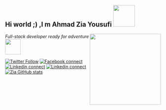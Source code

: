 ### <h2>Hi world ;) ,I m Ahmad Zia Yousufi <img src="https://media4.giphy.com/media/gD5LqssNPRIRTU3BlA/giphy.gif" width="70"></h2> <img align='right' src="https://media3.giphy.com/media/dXoQ28YNFGpMO076NG/giphy.gif" width="230">
<p><em>Full-stack developer ready for adventure</em><img src="https://media1.giphy.com/media/Qyo4wXCuIUNZJ4Qykp/giphy.gif" width="50"></p>

[![Twitter Follow](https://img.shields.io/twitter/follow/ziayousofi?style=social&link=https://twitter.com/ziayousofi)](https://twitter.com/ziayousofi)
[![Facebook connect](https://img.shields.io/badge/Facebook-1877F2?style=for-the-badge&logo=facebook&logoColor=white)](https://facebook.com/ah.ziayousufi)
[![Linkedin connect](https://img.shields.io/badge/LinkedIn-0077B5?style=for-the-badge&logo=linkedin&logoColor=white)](https://www.linkedin.com/in/ah-ziayosfi)
[![Linkedin connect](https://img.shields.io/badge/Instagram-E4405F?style=for-the-badge&logo=instagram&logoColor=white)](https://www.instagram.com/ah.ziayosfi/)
[![Zia GitHub stats](https://github-readme-stats.vercel.app/api?username=ahzia&count_private=true&show_icons=true&theme=radical)](https://github.com/ahzia/github-readme-stats)
<!--
**ahzia/ahzia** is a ✨ _special_ ✨ repository because its `README.md` (this file) appears on your GitHub profile.

Here are some ideas to get you started:

- 🔭 I’m currently working on ...
- 🌱 I’m currently learning ...
- 👯 I’m looking to collaborate on ...
- 🤔 I’m looking for help with ...
- 💬 Ask me about ...
- 📫 How to reach me: ...
- 😄 Pronouns: ...
- ⚡ Fun fact: ...
-->
